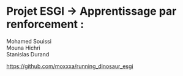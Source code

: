 <h1>Projet ESGI -> Apprentissage par renforcement :</h1>
<p>
Mohamed Souissi<br />
Mouna Hichri<br />
Stanislas Durand</p>

https://github.com/moxxxa/running_dinosaur_esgi
